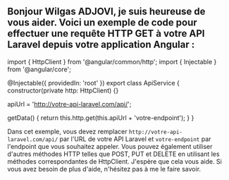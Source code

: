 ## Bonjour Wilgas ADJOVI, je suis heureuse de vous aider. Voici un exemple de code pour effectuer une requête HTTP GET à votre API Laravel depuis votre application Angular :


import { HttpClient } from '@angular/common/http';
import { Injectable } from '@angular/core';

@Injectable({
  providedIn: 'root'
})
export class ApiService {
  constructor(private http: HttpClient) {}

  apiUrl = 'http://votre-api-laravel.com/api/';

  getData() {
    return this.http.get(this.apiUrl + 'votre-endpoint');
  }
}


Dans cet exemple, vous devez remplacer `http://votre-api-laravel.com/api/` par l'URL de votre API Laravel et `votre-endpoint` par l'endpoint que vous souhaitez appeler. Vous pouvez également utiliser d'autres méthodes HTTP telles que POST, PUT et DELETE en utilisant les méthodes correspondantes de HttpClient. J'espère que cela vous aide. Si vous avez besoin de plus d'aide, n'hésitez pas à me le faire savoir.